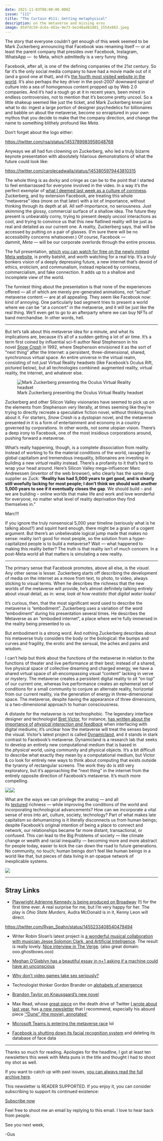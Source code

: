 ```yaml
---
date: 2021-11-03T00:00:00.000Z
issue: "111"
title: "The Curtain #111: Getting metaphysical"
description: on the metaverse and missing eros
image: 85d7dc59-dc6a-481e-9e73-be248ad81d01_1554x863.jpeg
---
```



The story that everyone couldn’t get enough of this week seemed to be Mark Zuckerberg announcing that Facebook was renaming itself — or at least the parent company that presides over Facebook, Instagram, WhatsApp —  to Meta, which admittedly is a very funny thing. 

Facebook, after all, is one of the defining companies of the 21st century. So far it’s the only social media company to have had a movie made out of it (and a good one at that), and it’s [the fourth most visited website in the world](https://www.alexa.com/topsites). It’s also perhaps _the_ key driver in the post-2007 downward spiral of culture into a sea of homogenous content propped up by Web 2.0 companies. And it’s had a rough go at it in recent years, been mired in endless controversies, not to mention that it’s become pretty uncool. So a little shakeup seemed like just the ticket, and Mark Zuckerberg knew just what to do: ingest a large portion of designer psychedelics for billionaires and babble on about the metaverse, become so enraptured in your own mythos that you decide to make that the company direction, and change the name to something blithely profound like _Meta_. 

Don’t forget about the logo either:

https://twitter.com/rsa/status/1453789983958048768

Anyways we all had fun clowning on Zuckerberg, who led a truly bizarre keynote presentation with absolutely hilarious demonstrations of what the future could look like:

https://twitter.com/carolecadwalla/status/1453805979443810315

The whole thing is as dorky and cringe as can be to the point that I started to feel embarrassed for everyone involved in the video. In a way it’s the perfect exemplar of [what I deemed last week as a culture of corniness](https://guscuddy.substack.com/p/the-curtain-rises-again). Zuckerberg, and by extension Facebook, are treating this whole “metaverse” idea (more on that later) with a lot of importance, without thinking through its depth at all. All self-importance, no seriousness. Just skimming the glossy, commercial surface of a shallow idea. The future they present is unbearably corny, trying to present deeply uncool interactions as cool, and trying to convince us that this new flatlined reality will be just as real and detailed as our current one. A reality, Zuckerberg says, that will be accessed by putting on a pair of glasses. (I’m sure there will be no accessibility concerns whatsoever.) Of course, Facebook — dammit, _Meta_ — will be our corporate overlords through the entire process.

The full presentation, [which you can watch for free on the newly minted Meta website](https://about.facebook.com/meta), is pretty batshit, and worth watching for a real trip. It’s a truly bonkers vision of a deeply depressing future, a new internet that’s devoid of ethics, eroticism, and communalism, instead replaced by corniness, commercialism, and fake connection. It adds up to a shallow and incomplete view of the world. 

The funniest thing about the presentation is that none of the experiences offered — all of which are merely pre-generated animations, not “actual” metaverse content — are at all appealing. They seem like Facebook now: kind of annoying. One particularly bad segment tries to present a world where we can be “at a concert” in the metaverse, and it will be just like the real thing. We’ll even get to go to an afterparty where we can buy NFTs of band merchandise. In other words, hell.

---

But let’s talk about this metaverse idea for a minute, and what its implications are, because it’s all of a sudden getting a lot of air time. It’s a term first coined by influential sci-fi author Neal Stephenson in his novel _[Snow Crash](https://en.wikipedia.org/wiki/Snow_Crash)_ in 1992, where Stephenson envisioned it as the sort of “next thing” after the Internet: a persistent, three-dimensional, shared, synchronous virtual space. An entire universe in the virtual realm, consisting of not _just_ Virtual Reality headsets (like Facebook’s Oculus Rift, pictured below), but all technologies combined: augmented reality, virtual reality, the internet, and whatever else.

<figure>
<img src="./Mark-Zuckerberg-presenting-the-Oculus-Virtual-Reality-headset.jpeg" alt="Mark Zuckerberg presenting the Oculus Virtual Reality headset" />
<figcaption>Mark Zuckerberg presenting the Oculus Virtual Reality headset</figcaption>
</figure>

Zuckerberg and other Silicon Valley visionaries have seemed to pick up on the elements from Stephenson very literally, at times seeming like they’re trying to directly recreate a speculative fiction novel, without thinking much about it. For starters, _Snow Crash_ is a dystopian novel, and the metaverse presented in it is a form of entertainment and economy in a country governed by corporations. In other words, not some utopian vision. There’s a deep irony to Facebook, one of the most insidious corporations around, pushing forward a metaverse.

What’s really happening, though, is a complete dissociation from reality. Instead of working to fix the material conditions of the world, ravaged by global capitalism and tremendous inequality, billionaires are investing in building a new _virtual_ reality instead. There’s a profanity to it that’s hard to wrap your head around. Here’s Silicon Valley mega-influencer Marc Andreessen (inventor of the web browser), who clearly has the same drug supplier as Zuck: “**Reality has had 5,000 years to get good, and is clearly still woefully lacking for most people; I don’t think we should wait another 5,000 years to see if it eventually closes the gap**. We should build – and we are building – online worlds that make life and work and love wonderful for everyone, no matter what level of reality deprivation they find themselves in.”

Marc!!!

If you ignore the truly nonsensical 5,000 year timeline (seriously what is he talking about?) and squint hard enough, there might be a grain of a cogent argument. But there’s an unbelievable logical jump made that makes no sense: reality isn’t good for most people, so the solution from a hyper-capitalized people is to build a metaverse? Wait — what happened to making this reality better? The truth is that reality isn’t of much concern. In a post-Meta world all that matters is simulating a new reality.

---

The primary sense that Facebook promotes, above all else, is the _visual_. Any other sense is lesser. Zuckerberg starts off describing the development of media on the internet as a move from text, to photo, to video, always sticking to visual terms. When he describes the richness that the new worlds of the metaverse will provide, he’s almost definitely talking entirely about visual detail, as in: _wow, look at how realistic that digital water looks!_

It’s curious, then, that the most significant word used to describe the metaverse is “embodiment”. Zuckerberg uses a variation of the word “embodiment” during his presentation several times. He describes the Metaverse as an “embodied internet”, a place where we’re fully immersed in the reality being presented to us.

But embodiment is a strong word. And nothing Zuckerberg describes about his metaverse truly considers the body or the biological: the bumps and curves and fragility, the erotic and the sensual, the aches and pains and wisdom.

I can’t help but think about the functions of the metaverse in relation to the functions of theater and live performance at their best; instead of a shared, live physical space of collective dreaming and charged energy, we have a shared virtual space of all-encompassing visual “content” lacking in verve or mystery. The metaverse creates a persistent digital reality to sit “on top” of our current one, whereas live performance creates an ephemeral set of conditions for a small community to conjure an alternate reality, horizontal from our current reality, via the generation of energy in three-dimensional space. The metaverse, despite having the appearance of three dimensions, is a two-dimensional approach to human consciousness.

A distaste for the metaverse is not technophobic. The legendary interface designer and technologist [Bret Victor](http://worrydream.com/#), for instance, [has written about the importance of](http://worrydream.com/ABriefRantOnTheFutureOfInteractionDesign/) _[physical interaction and feedback](http://worrydream.com/ABriefRantOnTheFutureOfInteractionDesign/)_ when interfacing with digital mediums; it’s unclear how the metaverse will treat the senses beyond the visual. Victor’s latest project is called [Dynamicland](https://dynamicland.org/), and it stands in stark contrast to Facebook’s metaverse. Dynamicland is a research lab that seeks to develop an entirely new computational medium that is based in the _physical_ world, using community and physical objects. It’s a bit difficult to describe what exactly they mean by a computational medium, but Victor & co look for entirely new ways to think about computing that exists outside the tyranny of rectangular screens. The work they do is still very exploratory, but it’s approaching the “next thing” in the internet from the entirely opposite direction of Facebook’s metaverse. It’s much more compelling.

![](./132a39f3-3222-46de-8020-030c6ec57e83_602x512.jpeg)![](./fcb90241-5800-4765-b5f2-bfeea9d92768_2000x980.jpeg)

What are the ways we can privilege the analog — and all its [textured](https://www.guscuddy.com/curtain/090/) richness — while improving the conditions of the world and incorporating technological advancements? How can we incorporate a vital sense of eros into art, culture, society, technology? Part of what makes late capitalism so dehumanizing is it literally disconnects us from human beings; despite Facebook’s original intention of being a place to connect and network, our relationships became far more distant, transactional, or confused. This can lead to the Big Problems of society — like climate change or wealth and racial inequality — becoming more and more abstract for people today, easier to kick the can down the road to future generations. No community, no touch; human beings don’t feel like human beings in a world like that, but pieces of data living in an opaque network of inexplicable systems.

![](./85d7dc59-dc6a-481e-9e73-be248ad81d01_1554x863.jpeg)

---

## Stray Links

*   [Playwright Adrienne Kennedy is being produced on Broadway](https://www.nytimes.com/2021/11/01/theater/ohio-state-murders-broadway.html) (!) for the first time ever. A real surprise for me, but I’m very happy for her. The play is _Ohio State Murders_, Audra McDonald is in it, Kenny Leon will direct.
    

https://twitter.com/Ryan_Spahn/status/1455233408540479494

*   Writer Robin Sloan’s latest project is [a wonderful musical collaboration with musician Jesse Solomon Clark, and Artificial Intelligence](https://ooo.ghostbows.ooo/). The result is really lovely. [Nice interview in The Verge](https://www.theverge.com/2021/10/28/22750337/shadow-planet-ai-robin-sloan-jesse-solomon-clark). (also great domain: ooo.ghostbows.ooo)
    
*   [Meghan O’Gieblyn has a beautiful essay in n+1 asking if a machine could have an unconscious](https://www.nplusonemag.com/issue-40/essays/babel-4/)
    
*   [Why don’t video games take sex seriously?](https://www.huckmag.com/art-and-culture/why-dont-video-games-take-sex-seriously/) 
    
*   Technologist thinker Gordon Brander on [alphabets of emergence](https://subconscious.substack.com/p/provoking-emergence-with-alphabets)
    
*   [Brandon Taylor on Knausgaard’s new novel](https://www.newyorker.com/books/page-turner/karl-ove-knausgaards-haunting-new-novel)
    
*   Max Read, whose [great piece](https://www.bookforum.com/print/2703/a-psychoanalytic-reading-of-social-media-and-the-death-drive-24171) on the death drive of Twitter [I wrote about last year](https://guscuddy.substack.com/p/the-curtain-75-dancing-with-oblivion), has [a new newsletter](https://maxread.substack.com/) that I recommend, especially his absurd piece [‘“Dune” (the movie), annotated’](https://maxread.substack.com/p/dune-annotated)
    
*   [Microsoft Teams is entering the metaverse race](https://www.theverge.com/2021/11/2/22758974/microsoft-teams-metaverse-mesh-3d-avatars-meetings-features) lol
    
*   [Facebook is shutting down its facial recognition system](https://www.nytimes.com/2021/11/02/technology/facebook-facial-recognition.html) and deleting its database of face data
    

---

Thanks so much for reading. Apologies for the headline, I got at least ten newsletters this week with Meta puns in the title and thought I had to shoot my shot as well.

If you want to catch up with past issues, [you can always read the full archive here](https://guscuddy.substack.com/archive).

This newsletter is READER SUPPORTED. If you enjoy it, you can consider subscribing to support its continued existence:

[Subscribe now](https://guscuddy.substack.com/subscribe?)

Feel free to shoot me an email by replying to this email. I love to hear back from people.

See you next week,

\-Gus